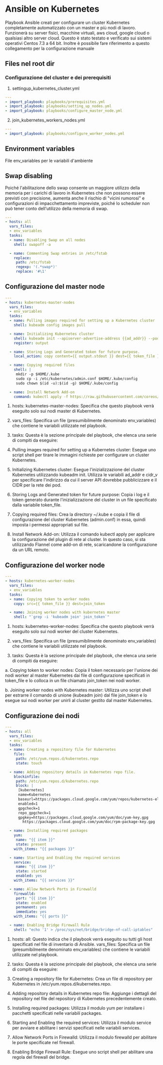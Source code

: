 # Ansible on Kubernetes
Playbook Ansible creati per configurare un cluster Kubernetes completamente automatizzato con un master e più nodi di lavoro. 
Funzionerà su server fisici, macchine virtuali, aws cloud, google cloud o qualsiasi altro server cloud. Questo è stato testato e verificato sui sistemi operativi Centos 7.3 a 64 bit. 
Inoltre è possibile fare riferimento a questo collegamento per la configurazione manuale

## Files nel root dir

### Configurazione del cluster e dei prerequisiti

1. settingup_kubernetes_cluster.yml

```yml
---
- import_playbook: playbooks/prerequisites.yml
- import_playbook: playbooks/setting_up_nodes.yml
- import_playbook: playbooks/configure_master_node.yml
```

2. join_kubernetes_workers_nodes.yml

```yml
---
- import_playbook: playbooks/configure_worker_nodes.yml
```

## Environment variables
File env_variables per le variabili d'ambiente

## Swap disabling
Poiché l'abilitazione dello swap consente un maggiore utilizzo della memoria per i carichi di lavoro in Kubernetes che non possono essere previsti con precisione, aumenta anche il rischio di "vicini rumorosi" e configurazioni di impacchettamento impreviste, poiché lo scheduler non può tener conto dell'utilizzo della memoria di swap.

```yml
---
- hosts: all
  vars_files:
  - env_variables
  tasks:
  - name: Disabling Swap on all nodes
    shell: swapoff -a

  - name: Commenting Swap entries in /etc/fstab
    replace:
     path: /etc/fstab
     regexp: '(.*swap*)'
     replace: '#\1'

```

## Configurazione del master node
```yml
---
- hosts: kubernetes-master-nodes
  vars_files:
  - env_variables 
  tasks:
  - name: Pulling images required for setting up a Kubernetes cluster
    shell: kubeadm config images pull

  - name: Initializing Kubernetes cluster
    shell: kubeadm init --apiserver-advertise-address {{ad_addr}} --pod-network-cidr={{cidr_v}}
    register: output

  - name: Storing Logs and Generated token for future purpose.
    local_action: copy content={{ output.stdout }} dest={{ token_file }}

  - name: Copying required files
    shell: |
     mkdir -p $HOME/.kube
     sudo cp -i /etc/kubernetes/admin.conf $HOME/.kube/config
     sudo chown $(id -u):$(id -g) $HOME/.kube/config

  - name: Install Network Add-on
    command: kubectl apply -f https://raw.githubusercontent.com/coreos/flannel/master/Documentation/kube-flannel.yml
```

1. hosts: kubernetes-master-nodes: Specifica che questo playbook verrà eseguito solo sui nodi master di Kubernetes.

2. vars_files: Specifica un file (presumibilmente denominato env_variables) che contiene le variabili utilizzate nel playbook.

3. tasks: Questa è la sezione principale del playbook, che elenca una serie di compiti da eseguire:

4. Pulling images required for setting up a Kubernetes cluster: Esegue uno script shell per tirare le immagini richieste per configurare un cluster Kubernetes.

5. Initializing Kubernetes cluster: Esegue l'inizializzazione del cluster Kubernetes utilizzando kubeadm init. Utilizza le variabili ad_addr e cidr_v per specificare l'indirizzo da cui il server API dovrebbe pubblicizzare e il CIDR per la rete dei pod.

7. Storing Logs and Generated token for future purpose: Copia i log e il token generato durante l'inizializzazione del cluster in un file specificato dalla variabile token_file.

8. Copying required files: Crea la directory ~/.kube e copia il file di configurazione del cluster Kubernetes (admin.conf) in essa, quindi imposta i permessi appropriati sul file.

9. Install Network Add-on: Utilizza il comando kubectl apply per applicare la configurazione del plugin di rete al cluster. In questo caso, si sta utilizzando Flannel come add-on di rete, scaricandone la configurazione da un URL remoto.

## Configurazione del worker node
```yml
---
- hosts: kubernetes-worker-nodes
  vars_files:
  - env_variables
  tasks:
  - name: Copying token to worker nodes
    copy: src={{ token_file }} dest=join_token

  - name: Joining worker nodes with kubernetes master
    shell: "`grep -i 'kubeadm join' join_token`"
```

1. hosts: kubernetes-worker-nodes: Specifica che questo playbook verrà eseguito solo sui nodi worker del cluster Kubernetes.

2. vars_files: Specifica un file (presumibilmente denominato env_variables) che contiene le variabili utilizzate nel playbook.

3. tasks: Questa è la sezione principale del playbook, che elenca una serie di compiti da eseguire:

  a. Copying token to worker nodes: Copia il token necessario per l'unione dei nodi worker al master Kubernetes dai file di configurazione specificati in token_file e lo colloca in un file chiamato join_token nei nodi worker.

  b. Joining worker nodes with Kubernetes master: Utilizza uno script shell per estrarre il comando di unione (kubeadm join) dal file join_token e lo esegue sui nodi worker per unirli al cluster gestito dal master       Kubernetes.

## Configurazione dei nodi

```yml
---
- hosts: all
  vars_files:
  - env_variables 
  tasks:
  - name: Creating a repository file for Kubernetes
    file:
     path: /etc/yum.repos.d/kubernetes.repo
     state: touch

  - name: Adding repository details in Kubernetes repo file.
    blockinfile:
     path: /etc/yum.repos.d/kubernetes.repo
     block: |
      [kubernetes]
      name=Kubernetes
      baseurl=https://packages.cloud.google.com/yum/repos/kubernetes-el7-x86_64
      enabled=1
      gpgcheck=1
      repo_gpgcheck=1
      gpgkey=https://packages.cloud.google.com/yum/doc/yum-key.gpg
        https://packages.cloud.google.com/yum/doc/rpm-package-key.gpg

  - name: Installing required packages
    yum:
     name: "{{ item }}"
     state: present
    with_items: "{{ packages }}"

  - name: Starting and Enabling the required services
    service:
     name: "{{ item }}"
     state: started
     enabled: yes
    with_items: "{{ services }}"

  - name: Allow Network Ports in Firewalld
    firewalld:
     port: "{{ item }}"
     state: enabled
     permanent: yes
     immediate: yes
    with_items: "{{ ports }}"

  - name: Enabling Bridge Firewall Rule
    shell: "echo '1' > /proc/sys/net/bridge/bridge-nf-call-iptables"
```

1. hosts: all: Questo indica che il playbook verrà eseguito su tutti gli host specificati nel file di inventario di Ansible.
vars_files: Specifica un file (presumibilmente denominato env_variables) che contiene le variabili utilizzate nel playbook.

2. tasks: Questa è la sezione principale del playbook, che elenca una serie di compiti da eseguire:

3. Creating a repository file for Kubernetes: Crea un file di repository per Kubernetes in /etc/yum.repos.d/kubernetes.repo.

4. Adding repository details in Kubernetes repo file: Aggiunge i dettagli del repository nel file del repository di Kubernetes precedentemente creato.

5. Installing required packages: Utilizza il modulo yum per installare i pacchetti specificati nelle variabili packages.

6. Starting and Enabling the required services: Utilizza il modulo service per avviare e abilitare i servizi specificati nelle variabili services.

7. Allow Network Ports in Firewalld: Utilizza il modulo firewalld per abilitare le porte specificate nel firewall.

8. Enabling Bridge Firewall Rule: Esegue uno script shell per abilitare una regola del firewall del bridge.
